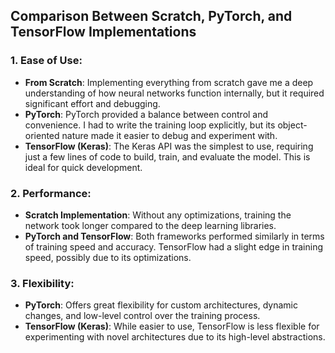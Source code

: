 ## Comparison Between Scratch, PyTorch, and TensorFlow Implementations

### 1. Ease of Use:
- **From Scratch**: Implementing everything from scratch gave me a deep understanding of how neural networks function internally, but it required significant effort and debugging.
- **PyTorch**: PyTorch provided a balance between control and convenience. I had to write the training loop explicitly, but its object-oriented nature made it easier to debug and experiment with.
- **TensorFlow (Keras)**: The Keras API was the simplest to use, requiring just a few lines of code to build, train, and evaluate the model. This is ideal for quick development.

### 2. Performance:
- **Scratch Implementation**: Without any optimizations, training the network took longer compared to the deep learning libraries.
- **PyTorch and TensorFlow**: Both frameworks performed similarly in terms of training speed and accuracy. TensorFlow had a slight edge in training speed, possibly due to its optimizations.

### 3. Flexibility:
- **PyTorch**: Offers great flexibility for custom architectures, dynamic changes, and low-level control over the training process.
- **TensorFlow (Keras)**: While easier to use, TensorFlow is less flexible for experimenting with novel architectures due to its high-level abstractions.

